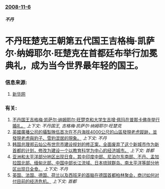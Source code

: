 ### [2008-11-6](/news/2008/11/6/index.md)

##### 不丹
# 不丹旺楚克王朝第五代国王吉格梅·凯萨尔·纳姆耶尔·旺楚克在首都廷布举行加冕典礼，成为当今世界最年轻的国王。




### 信息来源:

1. [新华网](http://news.xinhuanet.com/world/2008-11/06/content_10316414.htm)

### 有关:

1. [不丹国王吉格梅·凯萨尔·纳姆耶尔·旺楚克和大学生吉增·佩玛在普那卡佛寺举行婚礼。](/news/2011/10/13/不丹国王吉格梅-凯萨尔-纳姆耶尔-旺楚克和大学生吉增-佩玛在普那卡佛寺举行婚礼.md) _上下文: 不丹国王, 吉格梅·凯萨尔·纳姆耶尔·旺楚克_
2. [ 英國廣播公司的攝製隊伍首次在不丹海拔4000公尺的山區發現老虎蹤跡，並發現老虎與豹子、雪豹混居的現象。](/news/2010/09/20/英國廣播公司的攝製隊伍首次在不丹海拔4000公尺的山區發現老虎蹤跡-並發現老虎與豹子-雪豹混居的現象.md) _上下文: 不丹_
3. [ 韩国总理郑云灿公布世宗市建设规划的修正案，全面废弃了这个新城市作为新首都的计划，修改为建设一个以教育科学为中心的经济城市。](/news/2010/01/11/韩国总理郑云灿公布世宗市建设规划的修正案-全面废弃了这个新城市作为新首都的计划-修改为建设一个以教育科学为中心的经济城.md) _上下文: 首都_
4. [亚洲和太平洋部分地区出现日食，其中印度中部、尼泊尔东南部、不丹、孟加拉国北部、缅甸北部、中国中部长江流域、日本琉球群岛、南太平洋等部分地区出现日全食。](/news/2009/07/22/亚洲和太平洋部分地区出现日食-其中印度中部-尼泊尔东南部-不丹-孟加拉国北部-缅甸北部-中国中部长江流域-日本琉球群岛.md) _上下文: 不丹_
5. [英国、法国、德国、荷兰以及西班牙的首脑在德国首都柏林聚会，商讨如何对付目前的经济危机。](/news/2009/02/22/英国-法国-德国-荷兰以及西班牙的首脑在德国首都柏林聚会-商讨如何对付目前的经济危机.md) _上下文: 首都_
